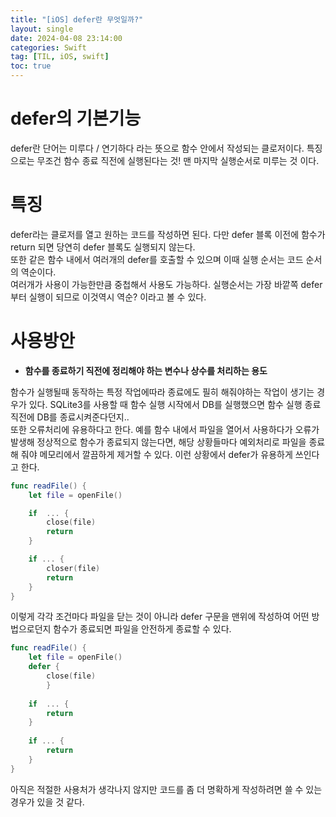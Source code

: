 ```yaml
---
title: "[iOS] defer란 무엇일까?"
layout: single
date: 2024-04-08 23:14:00
categories: Swift
tag: [TIL, iOS, swift]
toc: true
---
```


# defer의 기본기능
defer란 단어는 미루다 / 연기하다 라는 뜻으로 함수 안에서 작성되는 클로저이다.
특징으로는 무조건 함수 종료 직전에 실행된다는 것! 맨 마지막 실행순서로 미루는 것 이다.

# 특징
defer라는 클로저를 열고 원하는 코드를 작성하면 된다. 다만 defer 블록 이전에 함수가 return 되면 당연히 defer 블록도 실행되지 않는다. <br>
또한 같은 함수 내에서 여러개의 defer를 호출할 수 있으며 이때 실행 순서는 코드 순서의 역순이다. <br>
여러개가 사용이 가능한만큼 중첩해서 사용도 가능하다. 실행순서는 가장 바깥쪽 defer 부터 실행이 되므로 이것역시 역순? 이라고 볼 수 있다.

# 사용방안
*  **함수를 종료하기 직전에 정리해야 하는 변수나 상수를 처리하는 용도**

함수가 실행될때 동작하는 특정 작업에따라 종료에도 필히 해줘야하는 작업이 생기는 경우가 있다. SQLite3를 사용할 때 함수 실행 시작에서 DB를 실행했으면 함수 실행 종료 직전에 DB를 종료시켜준다던지.. <br>
또한 오류처리에 유용하다고 한다. 예를 함수 내에서 파일을 열어서 사용하다가 오류가 발생해 정상적으로 함수가 종료되지 않는다면, 해당 상황들마다 예외처리로 파일을 종료해 줘야 메모리에서 깔끔하게 제거할 수 있다. 이런 상황에서 defer가 유용하게 쓰인다고 한다.

``` swift
func readFile() {
	let file = openFile()

	if  ... {
		close(file)
		return
	}

	if ... {
		closer(file)
		return
	}
} 
```
이렇게 각각 조건마다 파일을 닫는 것이 아니라 defer 구문을 맨위에 작성하여 어떤 방법으로던지 함수가 종료되면 파일을 안전하게 종료할 수 있다.

```swift
func readFile() {
	let file = openFile()
	defer {
		close(file)
		}
	
	if	... {
		return
	}
	
	if ... {
		return
	}
}
```

아직은 적절한 사용처가 생각나지 않지만 코드를 좀 더 명확하게 작성하려면 쓸 수 있는 경우가 있을 것 같다.